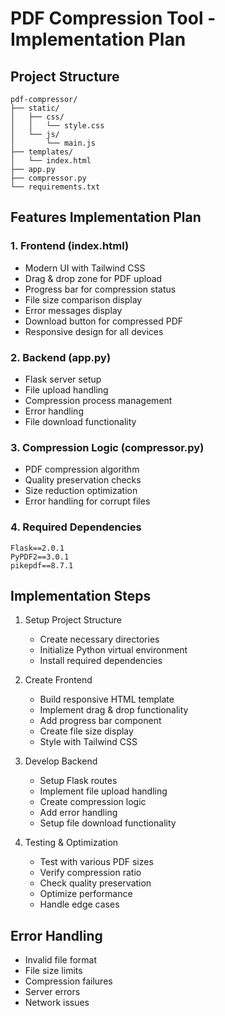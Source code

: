 # PDF Compression Tool - Implementation Plan

## Project Structure
```
pdf-compressor/
├── static/
│   ├── css/
│   │   └── style.css
│   └── js/
│       └── main.js
├── templates/
│   └── index.html
├── app.py
├── compressor.py
└── requirements.txt
```

## Features Implementation Plan

### 1. Frontend (index.html)
- Modern UI with Tailwind CSS
- Drag & drop zone for PDF upload
- Progress bar for compression status
- File size comparison display
- Error messages display
- Download button for compressed PDF
- Responsive design for all devices

### 2. Backend (app.py)
- Flask server setup
- File upload handling
- Compression process management
- Error handling
- File download functionality

### 3. Compression Logic (compressor.py)
- PDF compression algorithm
- Quality preservation checks
- Size reduction optimization
- Error handling for corrupt files

### 4. Required Dependencies
```
Flask==2.0.1
PyPDF2==3.0.1
pikepdf==8.7.1
```

## Implementation Steps

1. Setup Project Structure
   - Create necessary directories
   - Initialize Python virtual environment
   - Install required dependencies

2. Create Frontend
   - Build responsive HTML template
   - Implement drag & drop functionality
   - Add progress bar component
   - Create file size display
   - Style with Tailwind CSS

3. Develop Backend
   - Setup Flask routes
   - Implement file upload handling
   - Create compression logic
   - Add error handling
   - Setup file download functionality

4. Testing & Optimization
   - Test with various PDF sizes
   - Verify compression ratio
   - Check quality preservation
   - Optimize performance
   - Handle edge cases

## Error Handling
- Invalid file format
- File size limits
- Compression failures
- Server errors
- Network issues
